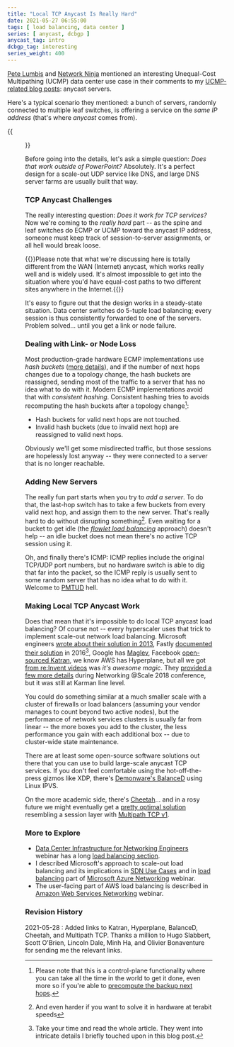 ```yaml
---
title: "Local TCP Anycast Is Really Hard"
date: 2021-05-27 06:55:00
tags: [ load balancing, data center ]
series: [ anycast, dcbgp ]
anycast_tag: intro
dcbgp_tag: interesting
series_weight: 400
---
```

[Pete Lumbis](/2021/02/does-ucmp-make-sense.html#421) and [Network Ninja](/2021/04/ucmp-leaf-spine-fabrics.html#540) mentioned an interesting Unequal-Cost Multipathing (UCMP) data center use case in their comments to my [UCMP-related blog posts](/series/ucmp.html): anycast servers.

Here's a typical scenario they mentioned: a bunch of servers, randomly connected to multiple leaf switches, is offering a service on the *same IP address* (that's where *anycast* comes from).

{{<figure src="/2021/06/Anycast-TCP.png" caption="Typical Data Center Anycast Deployment">}}
<!--more-->
Before going into the details, let's ask a simple question: *Does that work outside of PowerPoint?* Absolutely. It's a perfect design for a scale-out UDP service like DNS, and large DNS server farms are usually built that way.

### TCP Anycast Challenges

The really interesting question: *Does it work for TCP services?* Now we're coming to the *really hard* part -- as the spine and leaf switches do ECMP or UCMP toward the anycast IP address, someone must keep track of session-to-server assignments, or all hell would break loose.

{{<note>}}Please note that what we're discussing here is totally different from the WAN (Internet) anycast, which works really well and is widely used. It's almost impossible to get into the situation where you'd have equal-cost paths to two different sites anywhere in the Internet.{{</note>}}

It's easy to figure out that the design works in a steady-state situation. Data center switches do 5-tuple load balancing; every session is thus consistently forwarded to one of the servers. Problem solved... until you get a link or node failure. 

### Dealing with Link- or Node Loss

Most production-grade hardware ECMP implementations use *hash buckets* ([more details](/2020/11/fast-failover-implementation.html)), and if the number of next hops changes due to a topology change, the hash buckets are reassigned, sending most of the traffic to a server that has no idea what to do with it. Modern ECMP implementations avoid that with *consistent hashing*. Consistent hashing tries to avoids recomputing the hash buckets after a topology change[^1]:

* Hash buckets for valid next hops are not touched.
* Invalid hash buckets (due to invalid next hop) are reassigned to valid next hops.

[^1]: Please note that this is a control-plane functionality where you can take all the time in the world to get it done, even more so if you're able to [precompute the backup next hops](/2020/12/fast-failover-techniques.html).

Obviously we'll get some misdirected traffic, but those sessions are hopelessly lost anyway -- they were connected to a server that is no longer reachable.

### Adding New Servers

The really fun part starts when you try to *add a server*. To do that, the last-hop switch has to take a few buckets from every valid next hop, and assign them to the new server. That's really hard to do without disrupting something[^4]. Even waiting for a bucket to get idle (the *[flowlet load balancing](/2015/01/improving-ecmp-load-balancing-with.html)* approach) doesn't help -- an idle bucket does not mean there's no active TCP session using it.

[^4]: And even harder if you want to solve it in hardware at terabit speeds

Oh, and finally there's ICMP: ICMP replies include the original TCP/UDP port numbers, but no hardware switch is able to dig that far into the packet, so the ICMP reply is usually sent to some random server that has no idea what to do with it. Welcome to [PMTUD](/kb/Internet/PMTUD/20-mtu-discovery.html) hell.

### Making Local TCP Anycast Work

Does that mean that it's impossible to do local TCP anycast load balancing? Of course not -- every hyperscaler uses that trick to implement scale-out network load balancing. Microsoft engineers [wrote about their solution in 2013](https://conferences.sigcomm.org/sigcomm/2013/papers/sigcomm/p207.pdf), Fastly [documented their solution](https://www.fastly.com/blog/building-and-scaling-fastly-network-part-2-balancing-requests) in 2016[^2], Google has [Maglev](https://research.google/pubs/pub44824/), Facebook [open-sourced Katran](https://engineering.fb.com/2018/05/22/open-source/open-sourcing-katran-a-scalable-network-load-balancer/), we know AWS has Hyperplane, but all we got [from re:Invent videos](https://www.youtube.com/watch?v=8gc2DgBqo9U) was *it's awesome magic*. They [provided a few more details](https://www.facebook.com/watch/?v=2090077214598705) during Networking @Scale 2018 conference, but it was still at Karman line level.

[^2]: Take your time and read the whole article. They went into intricate details I briefly touched upon in this blog post.

You could do something similar at a much smaller scale with a cluster of firewalls or load balancers (assuming your vendor manages to count beyond two active nodes), but the performance of network services clusters is usually far from linear -- the more boxes you add to the cluster, the less performance you gain with each additional box -- due to cluster-wide state maintenance.

There are at least some open-source software solutions out there that you can use to build large-scale anycast TCP services. If you don't feel comfortable using the hot-off-the-press gizmos like XDP, there's [Demonware's BalanceD](https://github.com/Demonware/balanced) using Linux IPVS.

On the more academic side, there's [Cheetah](https://www.usenix.org/system/files/nsdi20-paper-barbette.pdf)... and in a rosy future we might eventually get a [pretty optimal solution](https://inl.info.ucl.ac.be/publications/making-multipath-tcp-friendlier-load-balancers-and-anycast.html) resembling a session layer with [Multipath TCP v1](https://datatracker.ietf.org/doc/html/rfc8684).

### More to Explore

* [Data Center Infrastructure for Networking Engineers](https://www.ipspace.net/Data_Center_Infrastructure_for_Networking_Engineers) webinar has a long [load balancing section](https://my.ipspace.net/bin/list?id=DC30#LOAD_BALANCING).
* I described Microsoft's approach to scale-out load balancing and its implications in [SDN Use Cases](https://www.ipspace.net/SDN_Use_Cases) and in [load balancing](https://my.ipspace.net/bin/list?id=AzureNet#LB) part of [Microsoft Azure Networking](https://www.ipspace.net/Microsoft_Azure_Networking) webinar.
* The user-facing part of AWS load balancing is described in [Amazon Web Services Networking](https://www.ipspace.net/Amazon_Web_Services_Networking) webinar.

### Revision History

2021-05-28
: Added links to Katran, Hyperplane, BalanceD, Cheetah, and Multipath TCP. Thanks a million to Hugo Slabbert, Scott O'Brien, Lincoln Dale, Minh Ha, and Olivier Bonaventure for sending me the relevant links.
